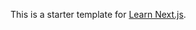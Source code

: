 This is a starter template for [Learn Next.js](https://nextjs.org/learn).








































































































































































